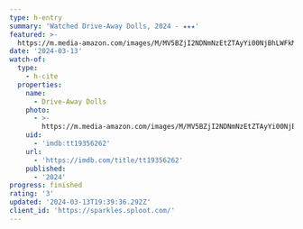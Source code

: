 ```yaml
---
type: h-entry
summary: 'Watched Drive-Away Dolls, 2024 - ★★★'
featured: >-
  https://m.media-amazon.com/images/M/MV5BZjI2NDNmNzEtZTAyYi00NjBhLWFkMzQtMmVjZDMxYzAzZjFiXkEyXkFqcGdeQXVyMDM2NDM2MQ@@._V1_SX300.jpg
date: '2024-03-13'
watch-of:
  type:
    - h-cite
  properties:
    name:
      - Drive-Away Dolls
    photo:
      - >-
        https://m.media-amazon.com/images/M/MV5BZjI2NDNmNzEtZTAyYi00NjBhLWFkMzQtMmVjZDMxYzAzZjFiXkEyXkFqcGdeQXVyMDM2NDM2MQ@@._V1_SX300.jpg
    uid:
      - 'imdb:tt19356262'
    url:
      - 'https://imdb.com/title/tt19356262'
    published:
      - '2024'
progress: finished
rating: '3'
updated: '2024-03-13T19:39:36.292Z'
client_id: 'https://sparkles.sploot.com/'
---
```


